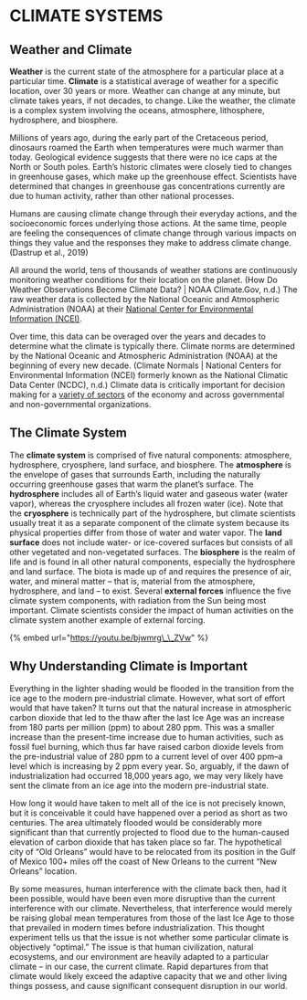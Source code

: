 # CLIMATE SYSTEMS

## Weather and Climate

**Weather** is the current state of the atmosphere for a particular place at a particular time. **Climate** is a statistical average of weather for a specific location, over 30 years or more. Weather can change at any minute, but climate takes years, if not decades, to change. Like the weather, the climate is a complex system involving the oceans, atmosphere, lithosphere, hydrosphere, and biosphere.

Millions of years ago, during the early part of the Cretaceous period, dinosaurs roamed the Earth when temperatures were much warmer than today. Geological evidence suggests that there were no ice caps at the North or South poles. Earth’s historic climates were closely tied to changes in greenhouse gases, which make up the greenhouse effect. Scientists have determined that changes in greenhouse gas concentrations currently are due to human activity, rather than other national processes.

Humans are causing climate change through their everyday actions, and the socioeconomic forces underlying those actions. At the same time, people are feeling the consequences of climate change through various impacts on things they value and the responses they make to address climate change. \(Dastrup et al., 2019\)

All around the world, tens of thousands of weather stations are continuously monitoring weather conditions for their location on the planet.  \(How Do Weather Observations Become Climate Data? \| NOAA Climate.Gov, n.d.\) The raw weather data is collected by the National Oceanic and Atmospheric Administration \(NOAA\) at their [National Center for Environmental Information \(NCEI\)](https://www.ncei.noaa.gov/).

Over time, this data can be overaged over the years and decades to determine what the climate is typically there. Climate norms are determined by the National Oceanic and Atmospheric Administration \(NOAA\) at the beginning of every new decade. \(Climate Normals \| National Centers for Environmental Information \(NCEI\) formerly known as the National Climatic Data Center \(NCDC\), n.d.\) Climate data is critically important for decision making for a [variety of sectors](https://www.ncdc.noaa.gov/climate-information/sectoral) of the economy and across governmental and non-governmental organizations.

## The Climate System

The **climate system** is comprised of five natural components: atmosphere, hydrosphere, cryosphere, land surface, and biosphere. The **atmosphere** is the envelope of gases that surrounds Earth, including the naturally occurring greenhouse gases that warm the planet’s surface. The **hydrosphere** includes all of Earth’s liquid water and gaseous water \(water vapor\), whereas the cryosphere includes all frozen water \(ice\). Note that the **cryosphere** is technically part of the hydrosphere, but climate scientists usually treat it as a separate component of the climate system because its physical properties differ from those of water and water vapor. The **land surface** does not include water- or ice-covered surfaces but consists of all other vegetated and non-vegetated surfaces. The **biosphere** is the realm of life and is found in all other natural components, especially the hydrosphere and land surface. The biota is made up of and requires the presence of air, water, and mineral matter – that is, material from the atmosphere, hydrosphere, and land – to exist. Several **external forces** influence the five climate system components, with radiation from the Sun being most important. Climate scientists consider the impact of human activities on the climate system another example of external forcing.

{% embed url="https://youtu.be/bjwmrg\_\_ZVw" %}



## Why Understanding Climate is Important

Everything in the lighter shading would be flooded in the transition from the ice age to the modern pre-industrial climate. However, what sort of effort would that have taken? It turns out that the natural increase in atmospheric carbon dioxide that led to the thaw after the last Ice Age was an increase from 180 parts per million \(ppm\) to about 280 ppm. This was a smaller increase than the present-time increase due to human activities, such as fossil fuel burning, which thus far have raised carbon dioxide levels from the pre-industrial value of 280 ppm to a current level of over 400 ppm–a level which is increasing by 2 ppm every year. So, arguably, if the dawn of industrialization had occurred 18,000 years ago, we may very likely have sent the climate from an ice age into the modern pre-industrial state.

How long it would have taken to melt all of the ice is not precisely known, but it is conceivable it could have happened over a period as short as two centuries. The area ultimately flooded would be considerably more significant than that currently projected to flood due to the human-caused elevation of carbon dioxide that has taken place so far. The hypothetical city of “Old Orleans” would have to be relocated from its position in the Gulf of Mexico 100+ miles off the coast of New Orleans to the current “New Orleans” location.

By some measures, human interference with the climate back then, had it been possible, would have been even more disruptive than the current interference with our climate. Nevertheless, that interference would merely be raising global mean temperatures from those of the last Ice Age to those that prevailed in modern times before industrialization. This thought experiment tells us that the issue is not whether some particular climate is objectively “optimal.” The issue is that human civilization, natural ecosystems, and our environment are heavily adapted to a particular climate – in our case, the current climate. Rapid departures from that climate would likely exceed the adaptive capacity that we and other living things possess, and cause significant consequent disruption in our world.


